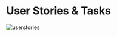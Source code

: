 # User Stories & Tasks
![userstories](https://github.com/csucs414/cs414-f18-001-970DreamTeam/blob/master/documents/images/userStories.jpg)
